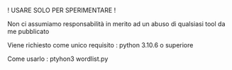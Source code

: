 ! USARE SOLO PER SPERIMENTARE !

Non ci assumiamo responsabilità in merito ad un abuso di qualsiasi tool da me pubblicato

Viene richiesto come unico requisito : python 3.10.6 o superiore

Come usarlo : ptyhon3 wordlist.py

